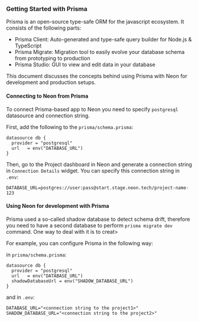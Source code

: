 ### Getting Started  with Prisma

Prisma is an open-source type-safe ORM for the javascript ecosystem. It consists of the following parts:

- Prisma Client: Auto-generated and type-safe query builder for Node.js & TypeScript
- Prisma Migrate: Migration tool to easily evolve your database schema from prototyping to production
- Prisma Studio: GUI to view and edit data in your database

This document discusses the concepts behind using Prisma with Neon for development and production setups.

#### Connecting to Neon from Prisma

To connect Prisma-based app to Neon you need to specify `postgresql` datasource and connection string.

First, add the following to the `prisma/schema.prisma`:

```prisma
datasource db {
  provider = "postgresql"
  url   = env("DATABASE_URL")
}
```

Then, go to the Project dashboard in Neon and generate a connection string in `Connection Details` widget. You can specify this connection string in `.env`:

```shell
DATABASE_URL=postgres://user:pass@start.stage.neon.tech/project-name-123
```

#### Using Neon for development with Prisma

Prisma used a so-called shadow database to detect schema drift, therefore you need to have a second database to perform `prisma migrate dev` command. One way to deal with it is to creat>

For example, you can configure Prisma in the following way:

in `prisma/schema.prisma`:

```prisma
datasource db {
  provider = "postgresql"
  url   = env("DATABASE_URL")
  shadowDatabaseUrl = env("SHADOW_DATABASE_URL")
}
```

and in `.env`:

```shell
DATABASE_URL="<connection string to the project1>"
SHADOW_DATABASE_URL="<connection string to the project2>"
```

